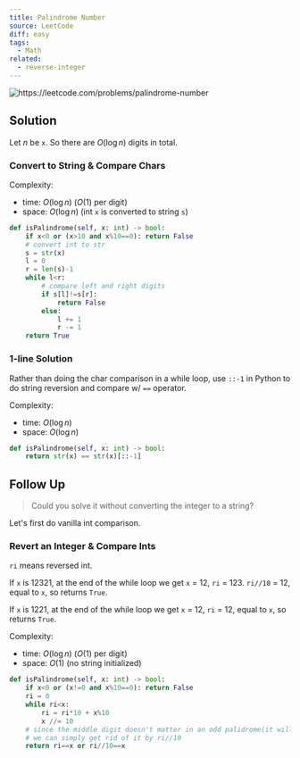 ```yaml
---
title: Palindrome Number
source: LeetCode
diff: easy
tags:
  - Math
related:
  - reverse-integer
---
```


<img class="medium-zoom" src="/algo/palindrome_number.png" alt="https://leetcode.com/problems/palindrome-number">

## Solution

Let $n$ be `x`. So there are $O(\log n)$ digits in total.

### Convert to String & Compare Chars

Complexity:

- time: $O(\log n)$ ($O(1)$ per digit)
- space: $O(\log n)$ (int `x` is converted to string `s`)

```py
def isPalindrome(self, x: int) -> bool:
    if x<0 or (x>10 and x%10==0): return False
    # convert int to str
    s = str(x)
    l = 0
    r = len(s)-1
    while l<r:
        # compare left and right digits
        if s[l]!=s[r]:
            return False
        else:
            l += 1
            r -= 1
    return True
```

### 1-line Solution

Rather than doing the char comparison in a while loop, use `::-1` in Python to do string reversion and compare w/ `==` operator.

Complexity:

- time: $O(\log n)$
- space: $O(\log n)$

```py
def isPalindrome(self, x: int) -> bool:
    return str(x) == str(x)[::-1]
```

## Follow Up

> Could you solve it without converting the integer to a string?

Let's first do vanilla int comparison.

### Revert an Integer & Compare Ints

`ri` means reversed int.

If `x` is $12321$, at the end of the while loop we get `x` = 12, `ri` = 123. `ri//10` = 12, equal to `x`, so returns `True`.

If `x` is $1221$, at the end of the while loop we get `x` = 12, `ri` = 12, equal to `x`, so returns `True`.

Complexity:

- time: $O(\log n)$ ($O(1)$ per digit)
- space: $O(1)$ (no string initialized)

```py
def isPalindrome(self, x: int) -> bool:
    if x<0 or (x!=0 and x%10==0): return False
    ri = 0
    while ri<x:
        ri = ri*10 + x%10
        x //= 10
    # since the middle digit doesn't matter in an odd palidrome(it will always equal to itself)
    # we can simply get rid of it by ri//10
    return ri==x or ri//10==x
```
